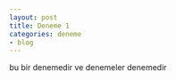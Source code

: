 ```yaml
---
layout: post
title: Deneme 1
categories: deneme
- blog
---
```


bu bir denemedir ve denemeler denemedir
